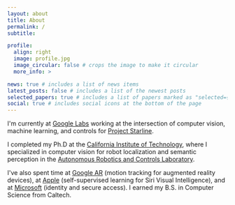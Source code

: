```yaml
---
layout: about
title: About
permalink: /
subtitle: 

profile:
  align: right
  image: profile.jpg
  image_circular: false # crops the image to make it circular
  more_info: >

news: true # includes a list of news items
latest_posts: false # includes a list of the newest posts
selected_papers: true # includes a list of papers marked as "selected={true}"
social: true # includes social icons at the bottom of the page
---
```


I'm currently at [Google Labs](https://labs.google/) working at the intersection of computer vision, machine learning, and controls for [Project Starline](https://starline.google/).  

I completed my Ph.D at the [California Institute of Technology](https://www.caltech.edu/), where I specialized in computer vision for robot localization and semantic perception in the [Autonomous Robotics and Controls Laboratory](https://aerospacerobotics.caltech.edu/). 

I've also spent time at [Google AR](https://arvr.google.com/) (motion tracking for augmented reality devices), at [Apple](https://www.apple.com/) (self-supervised learning for Siri Visual Intelligence), and at [Microsoft](https://www.microsoft.com/en-us/security/business/microsoft-entra) (identity and secure access). I earned my B.S. in Computer Science from Caltech.